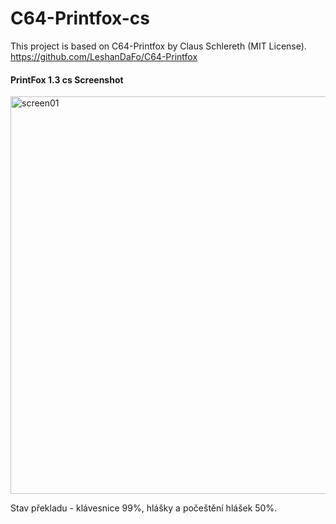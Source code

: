 # C64-Printfox-cs
This project is based on C64-Printfox by Claus Schlereth (MIT License).
https://github.com/LeshanDaFo/C64-Printfox

#### PrintFox 1.3 cs Screenshot<br />
<img width="845" height="636" alt="screen01" src="https://github.com/user-attachments/assets/8da4f173-f14b-4458-936c-93abaf0aa9bd" />

Stav překladu - klávesnice 99%, hlášky a počeštění hlášek 50%. 
